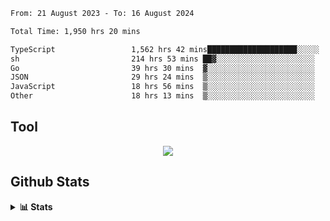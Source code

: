 <!--START_SECTION:waka-->

```txt
From: 21 August 2023 - To: 16 August 2024

Total Time: 1,950 hrs 20 mins

TypeScript                 1,562 hrs 42 mins████████████████████░░░░░   80.12 %
sh                         214 hrs 53 mins ██▓░░░░░░░░░░░░░░░░░░░░░░   11.02 %
Go                         39 hrs 30 mins  ▓░░░░░░░░░░░░░░░░░░░░░░░░   02.03 %
JSON                       29 hrs 24 mins  ▒░░░░░░░░░░░░░░░░░░░░░░░░   01.51 %
JavaScript                 18 hrs 56 mins  ▒░░░░░░░░░░░░░░░░░░░░░░░░   00.97 %
Other                      18 hrs 13 mins  ▒░░░░░░░░░░░░░░░░░░░░░░░░   00.93 %
```

<!--END_SECTION:waka-->

## Tool
<p align="center">
  <a href="https://github.com/chaninlaw">
    <img src="https://skillicons.dev/icons?i=js,typescript,express,nodejs,react,next,postgres,mongodb,html,css,styledcomponents,tailwind,materialui,figma,git,github&perline=8" />
  </a>
</p>

## Github Stats
<details close>
  <summary><b>📊 Stats</b></summary>
  <div align = "center">
    
<picture>
  <source
    srcset="https://github-readme-stats.vercel.app/api?username=chaninlaw&show_icons=true&theme=dark"
    media="(prefers-color-scheme: dark)"
  />
  <source
    srcset="https://github-readme-stats.vercel.app/api?username=chaninlaw&show_icons=true"
    media="(prefers-color-scheme: light), (prefers-color-scheme: no-preference)"
  />
  <img src="https://github-readme-stats.vercel.app/api?username=chaninlaw&show_icons=true" />
</picture>
    
<picture>
  <source
    srcset="https://github-readme-stats.vercel.app/api/top-langs/?username=chaninlaw&layout=donut&theme=dark"
    media="(prefers-color-scheme: dark)"
  />
  <source
    srcset="https://github-readme-stats.vercel.app/api/top-langs/?username=chaninlaw&layout=donut"
    media="(prefers-color-scheme: light), (prefers-color-scheme: no-preference)"
  />
  <img src="https://github-readme-stats.vercel.app/api/top-langs/?username=chaninlaw&layout=donut" />
</picture>
    
  </div>
  
</details>

